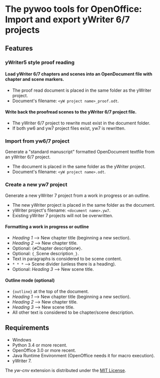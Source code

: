 # The pywoo tools for OpenOffice: Import and export yWriter 6/7 projects 

## Features

### yWriter5 style proof reading

#### Load yWriter 6/7 chapters and scenes into an OpenDocument file with chapter and scene markers. 

* The proof read document is placed in the same folder as the yWriter project.
* Document's filename: `<yW project name>_proof.odt`.

#### Write back the proofread scenes to the yWriter 6/7 project file.

* The yWriter 6/7 project to rewrite must exist in the document folder.
* If both yw6 and yw7 project files exist, yw7 is rewritten. 

### Import from yw6/7 project 

Generate a "standard manuscript" formatted OpenDocument textfile from an yWriter 6/7 project.

* The document is placed in the same folder as the yWriter project.
* Document's filename: `<yW project name>.odt`.


### Create a new yw7 project 

Generate a new yWriter 7 project from a work in progress or an outline.

* The new yWriter project is placed in the same folder as the document.
* yWriter project's filename: `<document name>.yw7`.
* Existing yWriter 7 projects will not be overwritten.


#### Formatting a work in progress or outline

* _Heading 1_  -->  New chapter title (beginning a new section).
* _Heading 2_  -->  New chapter title.
* Optional: `{#`Chapter description`#}`.
* Optional: `{_`Scene description`_}`.
* Text in paragraphs is considered to be scene content.
* `* * *`  -->  Scene divider (unless there is a heading).
* Optional: _Heading 3_  -->  New scene title.

#### Outline mode (optional)

* `{outline}` at the top of the document.
* _Heading 1_  -->  New chapter title (beginning a new section).
* _Heading 2_  -->  New chapter title.
* _Heading 3_  -->  New scene title.
* All other text is considered to be chapter/scene description.
 
## Requirements

* Windows
* Python 3.4 or more recent.
* OpenOffice 3.0 or more recent.
* Java Runtime Environment (OpenOffice needs it for macro execution).
* yWriter 7. 

The  _yw-cnv_  extension is distributed under the [MIT License](http://www.opensource.org/licenses/mit-license.php).
